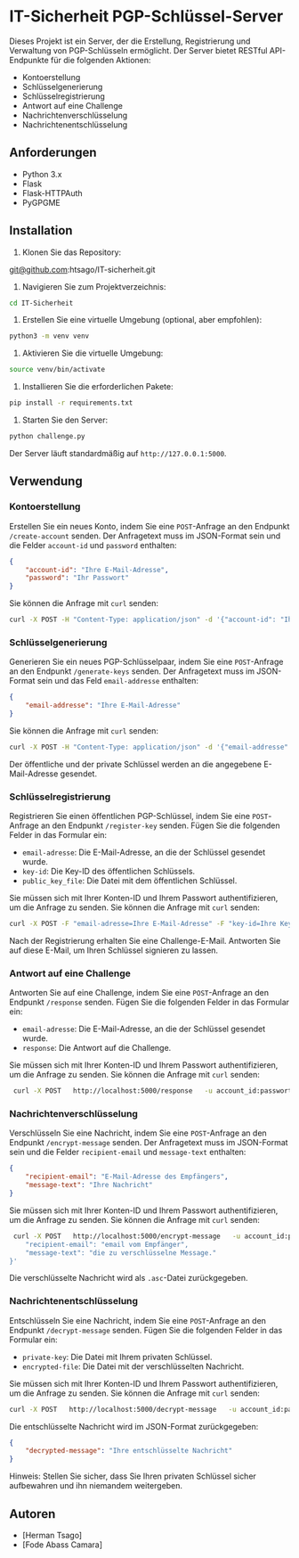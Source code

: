 IT-Sicherheit PGP-Schlüssel-Server
==================================

Dieses Projekt ist ein Server, der die Erstellung, Registrierung und Verwaltung von PGP-Schlüsseln ermöglicht. Der Server bietet RESTful API-Endpunkte für die folgenden Aktionen:

* Kontoerstellung
* Schlüsselgenerierung
* Schlüsselregistrierung
* Antwort auf eine Challenge
* Nachrichtenverschlüsselung
* Nachrichtenentschlüsselung

Anforderungen
------------

* Python 3.x
* Flask
* Flask-HTTPAuth
* PyGPGME

Installation
------------
1. Klonen Sie das Repository:

git@github.com:htsago/IT-sicherheit.git

1. Navigieren Sie zum Projektverzeichnis:
```bash
cd IT-Sicherheit
```
1. Erstellen Sie eine virtuelle Umgebung (optional, aber empfohlen):
```bash
python3 -m venv venv
```
1. Aktivieren Sie die virtuelle Umgebung:
```bash
source venv/bin/activate
```
1. Installieren Sie die erforderlichen Pakete:
```bash
pip install -r requirements.txt
```
1. Starten Sie den Server:
```bash
python challenge.py
```
Der Server läuft standardmäßig auf `http://127.0.0.1:5000`.

Verwendung
-----------

### Kontoerstellung

Erstellen Sie ein neues Konto, indem Sie eine `POST`-Anfrage an den Endpunkt `/create-account` senden. Der Anfragetext muss im JSON-Format sein und die Felder `account-id` und `password` enthalten:

```json
{
    "account-id": "Ihre E-Mail-Adresse",
    "password": "Ihr Passwort"
}
```

Sie können die Anfrage mit `curl` senden:

```bash
curl -X POST -H "Content-Type: application/json" -d '{"account-id": "Ihre E-Mail-Adresse", "password": "Ihr Passwort"}' http://127.0.0.1:5000/create-account
```

### Schlüsselgenerierung

Generieren Sie ein neues PGP-Schlüsselpaar, indem Sie eine `POST`-Anfrage an den Endpunkt `/generate-keys` senden. Der Anfragetext muss im JSON-Format sein und das Feld `email-addresse` enthalten:

```json
{
    "email-addresse": "Ihre E-Mail-Adresse"
}
```

Sie können die Anfrage mit `curl` senden:

```bash
curl -X POST -H "Content-Type: application/json" -d '{"email-addresse": "Ihre E-Mail-Adresse"}' http://127.0.0.1:5000/generate-keys
```

Der öffentliche und der private Schlüssel werden an die angegebene E-Mail-Adresse gesendet.

### Schlüsselregistrierung

Registrieren Sie einen öffentlichen PGP-Schlüssel, indem Sie eine `POST`-Anfrage an den Endpunkt `/register-key` senden. Fügen Sie die folgenden Felder in das Formular ein:

* `email-adresse`: Die E-Mail-Adresse, an die der Schlüssel gesendet wurde.
* `key-id`: Die Key-ID des öffentlichen Schlüssels.
* `public_key_file`: Die Datei mit dem öffentlichen Schlüssel.

Sie müssen sich mit Ihrer Konten-ID und Ihrem Passwort authentifizieren, um die Anfrage zu senden. Sie können die Anfrage mit `curl` senden:

```bash
curl -X POST -F "email-adresse=Ihre E-Mail-Adresse" -F "key-id=Ihre Key-ID" -F "public_key_file=@/Pfad/zur/Datei/mit/dem/öffentlichen/Schlüssel" http://127.0.0.1:5000/register-key
```

Nach der Registrierung erhalten Sie eine Challenge-E-Mail. Antworten Sie auf diese E-Mail, um Ihren Schlüssel signieren zu lassen.

### Antwort auf eine Challenge

Antworten Sie auf eine Challenge, indem Sie eine `POST`-Anfrage an den Endpunkt `/response` senden. Fügen Sie die folgenden Felder in das Formular ein:

* `email-adresse`: Die E-Mail-Adresse, an die der Schlüssel gesendet wurde.
* `response`: Die Antwort auf die Challenge.

Sie müssen sich mit Ihrer Konten-ID und Ihrem Passwort authentifizieren, um die Anfrage zu senden. Sie können die Anfrage mit `curl` senden:

```bash
 curl -X POST   http://localhost:5000/response   -u account_id:passwort   -F 'email-adresse=your email-adress'   -F 'response=Antwort auf Challenge'
```

### Nachrichtenverschlüsselung

Verschlüsseln Sie eine Nachricht, indem Sie eine `POST`-Anfrage an den Endpunkt `/encrypt-message` senden. Der Anfragetext muss im JSON-Format sein und die Felder `recipient-email` und `message-text` enthalten:

```json
{
    "recipient-email": "E-Mail-Adresse des Empfängers",
    "message-text": "Ihre Nachricht"
}
```

Sie müssen sich mit Ihrer Konten-ID und Ihrem Passwort authentifizieren, um die Anfrage zu senden. Sie können die Anfrage mit `curl` senden:

```bash
 curl -X POST   http://localhost:5000/encrypt-message   -u account_id:passwort   -H "Content-Type: application/json"   -d '{
    "recipient-email": "email vom Empfänger",
    "message-text": "die zu verschlüsselne Message."
}'
```

Die verschlüsselte Nachricht wird als `.asc`-Datei zurückgegeben.

### Nachrichtenentschlüsselung

Entschlüsseln Sie eine Nachricht, indem Sie eine `POST`-Anfrage an den Endpunkt `/decrypt-message` senden. Fügen Sie die folgenden Felder in das Formular ein:

* `private-key`: Die Datei mit Ihrem privaten Schlüssel.
* `encrypted-file`: Die Datei mit der verschlüsselten Nachricht.

Sie müssen sich mit Ihrer Konten-ID und Ihrem Passwort authentifizieren, um die Anfrage zu senden. Sie können die Anfrage mit `curl` senden:

```bash
curl -X POST   http://localhost:5000/decrypt-message   -u account_id:passwort   -F 'private-key=@/home/htsago/IT-sicherheit/keys/private.asc'   -F 'encrypted-file=@/pfad/to/IT-sicherheit/keys/encrypted_message.asc'
```

Die entschlüsselte Nachricht wird im JSON-Format zurückgegeben:

```json
{
    "decrypted-message": "Ihre entschlüsselte Nachricht"
}
```

Hinweis: Stellen Sie sicher, dass Sie Ihren privaten Schlüssel sicher aufbewahren und ihn niemandem weitergeben.

Autoren
-------

* [Herman Tsago]
* [Fode Abass Camara]
